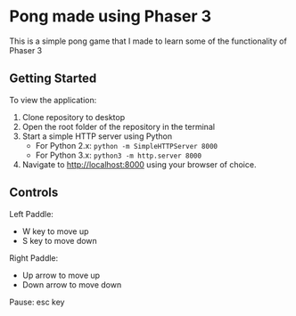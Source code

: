 # Pong made using Phaser 3

This is a simple pong game that I made to learn some of the functionality of Phaser 3

## Getting Started

To view the application:

1. Clone repository to desktop
2. Open the root folder of the repository in the terminal
3. Start a simple HTTP server using Python
    - For Python 2.x: `python -m SimpleHTTPServer 8000`
	- For Python 3.x: `python3 -m http.server 8000`
4. Navigate to [http://localhost:8000](http://localhost:8000) using your browser of choice.

## Controls

Left Paddle:
 - W key to move up
 - S key to move down

Right Paddle:
- Up arrow to move up
- Down arrow to move down

Pause: esc key
